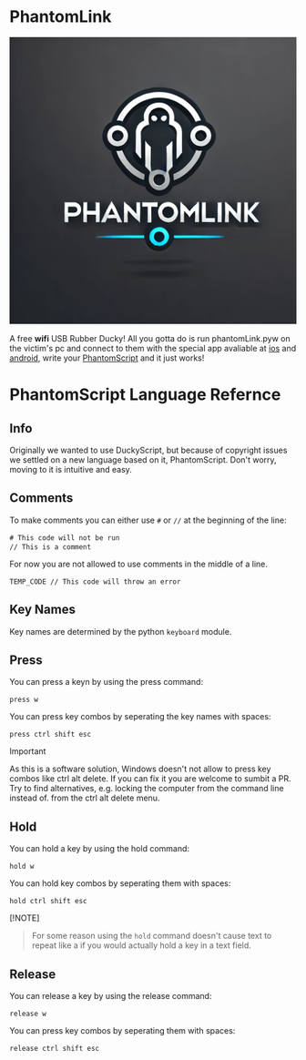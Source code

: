 # PhantomLink

<img src="logo.webp" alt="The PhantomLink logo">

A free **wifi** USB Rubber Ducky!
All you gotta do is run phantomLink.pyw on the victim's pc and connect to them with the special app avaliable at [ios](https://www.youtube.com/watch?v=dQw4w9WgXcQ) and [android](https://www.youtube.com/watch?v=dQw4w9WgXcQ), write your [PhantomScript](phantomScriptLanguageReference) and it just works!

# PhantomScript Language Refernce

## Info
Originally we wanted to use DuckyScript, but because of copyright issues we
settled on a new language based on it, PhantomScript. Don't worry, moving to it
is intuitive and easy.

## Comments
To make comments you can either use `#` or `//` at the beginning of the line:
```
# This code will not be run
// This is a comment
```
For now you are not allowed to use comments in the middle of a line.
```
TEMP_CODE // This code will throw an error
```

## Key Names
Key names are determined by the python `keyboard` module.

## Press
You can press a keyn by using the press command:
```
press w
```
You can press key combos by seperating the key names with spaces:
```
press ctrl shift esc
```

> [!IMPORTANT]
> As this is a software solution, Windows doesn't not allow to press key combos like ctrl alt delete. If you can fix it
> you are welcome to sumbit a PR. Try to find alternatives, e.g. locking the computer from the command line instead of.
> from the ctrl alt delete menu.

## Hold
You can hold a key by using the hold command:
```
hold w
```
You can hold key combos by seperating them with spaces:
```
hold ctrl shift esc
```
[!NOTE]
> For some reason using the `hold` command doesn't cause text
> to repeat like a if you would actually hold a key in a text 
> field.

## Release
You can release a key by using the release command:
```
release w
```
You can press key combos by seperating them with spaces:
```
release ctrl shift esc
```